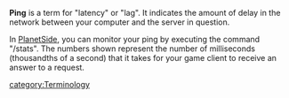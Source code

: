 **Ping** is a term for "latency" or "lag". It indicates the amount of
delay in the network between your computer and the server in question.

In [PlanetSide](PlanetSide.md "wikilink"), you can monitor your ping by
executing the command "/stats". The numbers shown represent the number
of milliseconds (thousandths of a second) that it takes for your game
client to receive an answer to a request.

[category:Terminology](category:Terminology.md "wikilink")
